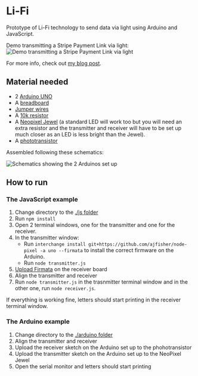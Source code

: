 # Li-Fi

Prototype of Li-Fi technology to send data via light using Arduino and JavaScript.

Demo transmitting a Stripe Payment Link via light:
![Demo transmitting a Stripe Payment Link via light](https://res.cloudinary.com/devdevcharlie/image/upload/v1676255476/LiFi/demo-lifi-link2_toduw5.gif)

For more info, check out [my blog post](https://charliegerard.dev/blog/lifi).

## Material needed

- 2 [Arduino UNO](https://store.arduino.cc/products/arduino-uno-rev3)
- A [breadboard](https://www.adafruit.com/product/4539)
- [Jumper wires](https://www.adafruit.com/product/1956)
- A [10k resistor](https://www.adafruit.com/product/2784)
- A [Neopixel Jewel](https://www.adafruit.com/product/2858) (a standard LED will work too but you will need an extra resistor and the transmitter and receiver will have to be set up much closer as an LED is less bright than the Jewel).
- A [phototransistor](https://www.adafruit.com/product/2831)

Assembled following these schematics:

![Schematics showing the 2 Arduinos set up](https://res.cloudinary.com/devdevcharlie/image/upload/v1676255691/LiFi/Ingenious_Leelo-Juttuli_2_e7h6sn.png)

## How to run

### The JavaScript example

1. Change directory to the [./js folder](./js/)
2. Run `npm install`
3. Open 2 terminal windows, one for the transmitter and one for the receiver.
4. In the transmitter window:
    - Run `interchange install git+https://github.com/ajfisher/node-pixel -a uno --firmata` to install the correct firmware on the Arduino.
    - Run `node transmitter.js`
5. [Upload Firmata](https://docs.arduino.cc/hacking/software/FirmataLibrary) on the receiver board
6. Align the transmitter and receiver
7. Run `node transmitter.js` in the trasnmitter terminal window and in the other one, run `node receiver.js`.

If everything is working fine, letters should start printing in the receiver terminal window.

### The Arduino example

1. Change directory to the [./arduino folder](./arduino-example/)
2. Align the transmitter and receiver
3. Upload the receiver sketch on the Arduino set up to the phohotransistor
4. Upload the transmitter sketch on the Arduino set up to the NeoPixel Jewel
5. Open the serial monitor and letters should start printing

